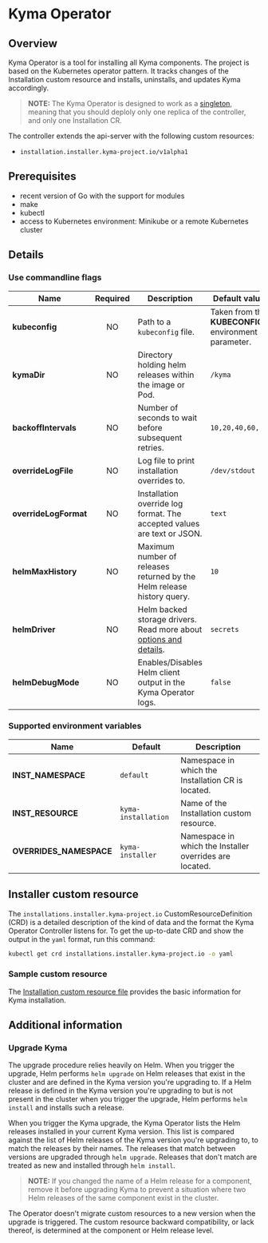 # Kyma Operator

## Overview

Kyma Operator is a tool for installing all Kyma components. The project is based on the Kubernetes operator pattern. It tracks changes of the Installation custom resource and installs, uninstalls, and updates Kyma accordingly. 

>**NOTE:** The Kyma Operator is designed to work as a [singleton](https://en.wikipedia.org/wiki/Singleton_pattern), meaning that you should deploly only one replica of the controller, and only one Installation CR.

The controller extends the api-server with the following custom resources:
- `installation.installer.kyma-project.io/v1alpha1`

## Prerequisites

- recent version of Go with the support for modules
- make
- kubectl
- access to Kubernetes environment: Minikube or a remote Kubernetes cluster

## Details

### Use commandline flags

| Name | Required | Description | Default value |
|------|:----------:|-------------|-----------------|
| **kubeconfig** | NO | Path to a `kubeconfig` file. | Taken from the **KUBECONFIG** environment parameter.|
| **kymaDir** | NO | Directory holding helm releases within the image or Pod. | `/kyma` |
| **backoffIntervals** | NO | Number of seconds to wait before subsequent retries. | `10,20,40,60,80` |
| **overrideLogFile** | NO | Log file to print installation overrides to. | `/dev/stdout` |
| **overrideLogFormat** | NO | Installation override log format. The accepted values are text or JSON. | `text` |
| **helmMaxHistory**  | NO | Maximum number of releases returned by the Helm release history query. | `10` |
| **helmDriver** | NO | Helm backed storage drivers. Read more about [options and details](https://helm.sh/docs/helm/helm/#helm). | `secrets` |
| **helmDebugMode** | NO | Enables/Disables Helm client output in the Kyma Operator logs. | `false` |

### Supported environment variables

| Name | Default | Description |
| ---- | ------- | ----------- |
| **INST_NAMESPACE** | `default` | Namespace in which the Installation CR is located. |
| **INST_RESOURCE** | `kyma-installation` | Name of the Installation custom resource. |
| **OVERRIDES_NAMESPACE** | `kyma-installer` | Namespace in which the Installer overrides are located. |

## Installer custom resource

The `installations.installer.kyma-project.io` CustomResourceDefinition (CRD) is a detailed description of the kind of data and the format the Kyma Operator Controller listens for. To get the up-to-date CRD and show
the output in the `yaml` format, run this command:

```bash
kubectl get crd installations.installer.kyma-project.io -o yaml
```

### Sample custom resource

The [Installation custom resource file](https://kyma-project.io/docs/root/kyma/#custom-resource-installation) provides the basic information for Kyma installation.

## Additional information

### Upgrade Kyma

The upgrade procedure relies heavily on Helm. When you trigger the upgrade, Helm performs `helm upgrade` on Helm releases that exist in the cluster and are defined in the Kyma version you're upgrading to. If a Helm release is defined in the Kyma version you're upgrading to but is not present in the cluster when you trigger the upgrade, Helm performs `helm install` and installs such a release.

When you trigger the Kyma upgrade, the Kyma Operator lists the Helm releases installed in your current Kyma version. This list is compared against the list of Helm releases of the Kyma version you're upgrading to, to match the releases by their names. The releases that match between versions are upgraded through `helm upgrade`. Releases that don't match are treated as new and installed through `helm install`.

>**NOTE:** If you changed the name of a Helm release for a component, remove it before upgrading Kyma to prevent a situation where two Helm releases of the same component exist in the cluster.

The Operator doesn't migrate custom resources to a new version when the upgrade is triggered. The custom resource backward compatibility, or lack thereof, is determined at the component or Helm release level.
